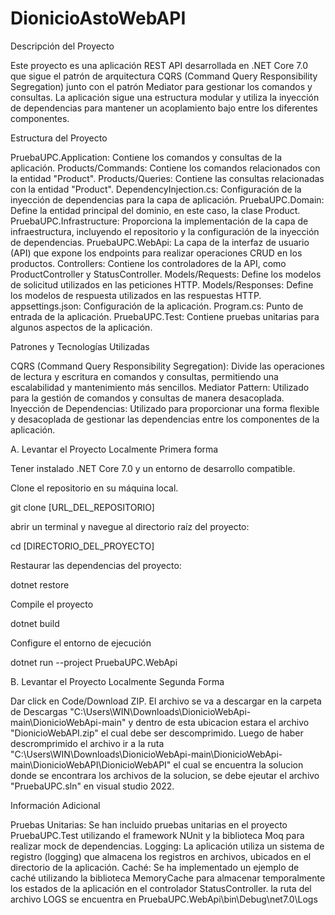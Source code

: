 # DionicioAstoWebAPI


Descripción del Proyecto

Este proyecto es una aplicación REST API desarrollada en .NET Core 7.0 que sigue el patrón de arquitectura CQRS (Command Query Responsibility Segregation) junto con el patrón Mediator para gestionar los comandos y consultas. La aplicación sigue una estructura modular y utiliza la inyección de dependencias para mantener un acoplamiento bajo entre los diferentes componentes.

Estructura del Proyecto

PruebaUPC.Application: Contiene los comandos y consultas de la aplicación. Products/Commands: Contiene los comandos relacionados con la entidad "Product". Products/Queries: Contiene las consultas relacionadas con la entidad "Product". DependencyInjection.cs: Configuración de la inyección de dependencias para la capa de aplicación. PruebaUPC.Domain: Define la entidad principal del dominio, en este caso, la clase Product. PruebaUPC.Infrastructure: Proporciona la implementación de la capa de infraestructura, incluyendo el repositorio y la configuración de la inyección de dependencias. PruebaUPC.WebApi: La capa de la interfaz de usuario (API) que expone los endpoints para realizar operaciones CRUD en los productos. Controllers: Contiene los controladores de la API, como ProductController y StatusController. Models/Requests: Define los modelos de solicitud utilizados en las peticiones HTTP. Models/Responses: Define los modelos de respuesta utilizados en las respuestas HTTP. appsettings.json: Configuración de la aplicación. Program.cs: Punto de entrada de la aplicación. PruebaUPC.Test: Contiene pruebas unitarias para algunos aspectos de la aplicación.

Patrones y Tecnologías Utilizadas

CQRS (Command Query Responsibility Segregation): Divide las operaciones de lectura y escritura en comandos y consultas, permitiendo una escalabilidad y mantenimiento más sencillos. Mediator Pattern: Utilizado para la gestión de comandos y consultas de manera desacoplada. Inyección de Dependencias: Utilizado para proporcionar una forma flexible y desacoplada de gestionar las dependencias entre los componentes de la aplicación.

A. Levantar el Proyecto Localmente Primera forma

Tener instalado .NET Core 7.0 y un entorno de desarrollo compatible.

Clone el repositorio en su máquina local.

git clone [URL_DEL_REPOSITORIO]

abrir un terminal y navegue al directorio raíz del proyecto:

cd [DIRECTORIO_DEL_PROYECTO]

Restaurar las dependencias del proyecto:

dotnet restore

Compile el proyecto

dotnet build

Configure el entorno de ejecución

dotnet run --project PruebaUPC.WebApi

B. Levantar el Proyecto Localmente Segunda Forma

Dar click en Code/Download ZIP. El archivo se va a descargar en la carpeta de Descargas "C:\Users\WIN\Downloads\DionicioWebApi-main\DionicioWebApi-main" y dentro de esta ubicacion estara el archivo "DionicioWebAPI.zip" el cual debe ser descomprimido. Luego de haber descromprimido el archivo ir a la ruta "C:\Users\WIN\Downloads\DionicioWebApi-main\DionicioWebApi-main\DionicioWebAPI\DionicioWebAPI" el cual se encuentra la solucion donde se encontrara los archivos de la solucion, se debe ejeutar el archivo "PruebaUPC.sln" en visual studio 2022.

Información Adicional

Pruebas Unitarias: Se han incluido pruebas unitarias en el proyecto PruebaUPC.Test utilizando el framework NUnit y la biblioteca Moq para realizar mock de dependencias. Logging: La aplicación utiliza un sistema de registro (logging) que almacena los registros en archivos, ubicados en el directorio de la aplicación. Caché: Se ha implementado un ejemplo de caché utilizando la biblioteca MemoryCache para almacenar temporalmente los estados de la aplicación en el controlador StatusController. la ruta del archivo LOGS se encuentra en PruebaUPC.WebApi\bin\Debug\net7.0\Logs
